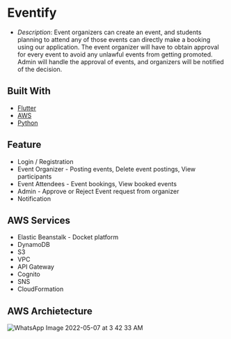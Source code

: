 # Eventify

* *Description*: Event organizers can create an event, and students planning to attend any of those events can directly make a booking using our application. The event organizer will have to obtain approval for every event to avoid any unlawful events from getting promoted. Admin will handle the approval of events, and organizers will be notified of the decision.   

## Built With

* [Flutter](https://flutter.dev/)
* [AWS](https://aws.amazon.com/)
* [Python](https://www.python.org/)

## Feature

* Login / Registration 
* Event Organizer - Posting events, Delete event postings, View participants
* Event Attendees - Event bookings, View booked events
* Admin - Approve or Reject Event request from organizer
* Notification


## AWS Services

* Elastic Beanstalk -  Docket platform
* DynamoDB
* S3 
* VPC
* API Gateway
* Cognito
* SNS
* CloudFormation

## AWS Archietecture
![WhatsApp Image 2022-05-07 at 3 42 33 AM](https://user-images.githubusercontent.com/39332393/167243151-1b2c9002-eebe-43e2-8b23-e287eb29a233.jpeg)



